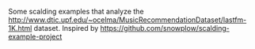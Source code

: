 Some scalding examples that analyze the http://www.dtic.upf.edu/~ocelma/MusicRecommendationDataset/lastfm-1K.html dataset.
Inspired by https://github.com/snowplow/scalding-example-project
